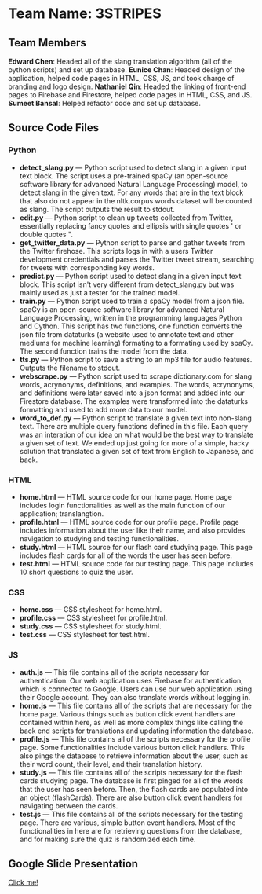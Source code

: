 # Team Name: 3STRIPES

## Team Members
<b>Edward Chen</b>: Headed all of the slang translation algorithm (all of the python scripts) and set up database.
<b>Eunice Chan</b>: Headed design of the application, helped code pages in HTML, CSS, JS, and took charge of branding and logo design.
<b>Nathaniel Qin</b>: Headed the linking of front-end pages to Firebase and Firestore, helped code pages in HTML, CSS, and JS.
<b>Sumeet Bansal</b>: Helped refactor code and set up database.

## Source Code Files
### Python
<ul>
<li><b>detect_slang.py</b> &mdash; Python script used to detect slang in a given input text block. The script uses a pre-trained spaCy (an open-source software library for advanced Natural Language Processing) model, to detect slang in the given text. For any words that are in the text block that also do not appear in the nltk.corpus words dataset will be counted as slang. The script outputs the result to stdout.</li>
<li><b>edit.py</b> &mdash; Python script to clean up tweets collected from Twitter, essentially replacing fancy quotes and ellipsis with single quotes ' or double quotes ".</li>
<li><b>get_twitter_data.py</b> &mdash; Python script to parse and gather tweets from the Twitter firehose. This scripts logs in with a users Twitter development credentials and parses the Twitter tweet stream, searching for tweets with corresponding key words.</li>
<li><b>predict.py</b> &mdash; Python script used to detect slang in a given input text block. This script isn't very different from detect_slang.py but was mainly used as just a tester for the trained model.</li>
<li><b>train.py</b> &mdash; Python script used to train a spaCy model from a json file. spaCy is an open-source software library for advanced Natural Language Processing, written in the programming languages Python and Cython. This script has two functions, one function converts the json file from dataturks (a website used to annotate text and other mediums for machine learning) formating to a formating used by spaCy. The second function trains the model from the data.</li>
<li><b>tts.py</b> &mdash; Python script to save a string to an mp3 file for audio features. Outputs the filename to stdout.</li>
<li><b>webscrape.py</b> &mdash; Python script used to scrape dictionary.com for slang words, acrynonyms,  definitions, and examples. The words, acrynonyms, and definitions were later saved into a json format and added into our Firestore database. The examples were transformed into the dataturks formatting and used to add more data to our model.</li>
<li><b>word_to_def.py</b> &mdash; Python script to translate a given text into non-slang text. There are multiple query functions defined in this file. Each query was an interation of our idea on what would be the best way to translate a given set of text. We ended up just going for more of a simple, hacky solution that translated a given set of text from English to Japanese, and back.</li>
</ul>

### HTML
<ul>
<li><b>home.html</b> &mdash; HTML source code for our home page. Home page includes login functionalities as well as the main function of our application; translangtion. </li>
<li><b>profile.html</b> &mdash; HTML source code for our profile page. Profile page includes information about the user like their name, and also provides navigation to studying and testing functionalities.</li>
<li><b>study.html</b> &mdash; HTML source for our flash card studying page. This page includes flash cards for all of the words the user has seen before.</li>
<li><b>test.html</b> &mdash; HTML source code for our testing page. This page includes 10 short questions to quiz the user.</li>
</ul>

### CSS
<ul>
<li><b>home.css</b> &mdash; CSS stylesheet for home.html.</li>
<li><b>profile.css</b> &mdash; CSS stylesheet for profile.html.</li>
<li><b>study.css</b> &mdash; CSS stylesheet for study.html.</li>
<li><b>test.css</b> &mdash; CSS stylesheet for test.html.</li>
</ul>

### JS
<ul>
<li><b>auth.js</b> &mdash; This file contains all of the scripts necessary for authentication. Our web application uses Firebase for authentication, which is connected to Google. Users can use our web application using their Google account. They can also translate words without logging in.</li>
<li><b>home.js</b> &mdash; This file contains all of the scripts that are necessary for the home page. Various things such as button click event handlers are contained within here, as well as more complex things like calling the back end scripts for translations and updating information the database.</li>
<li><b>profile.js</b> &mdash; This file contains all of the scripts necessary for the profile page. Some functionalities include various button click handlers. This also pings the database to retrieve information about the user, such as their word count, their level, and their translation history.</li>
<li><b>study.js</b> &mdash; This file contains all of the scripts necessary for the flash cards studying page. The database is first pinged for all of the words that the user has seen before. Then, the flash cards are populated into an object (flashCards). There are also button click event handlers for navigating between the cards.</li>
<li><b>test.js</b> &mdash; This file contains all of the scripts necessary for the testing page. There are various, simple button event handlers. Most of the functionalities in here are for retrieving questions from the database, and for making sure the quiz is randomized each time.</li>
</ul>

## Google Slide Presentation
<a href="https://docs.google.com/presentation/d/1FLko5TKmta40VUbRjMvWWSMNCHMel5xP01CJPoORVjk/edit?usp=sharing">Click me!</a><br>
